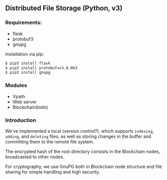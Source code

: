## Distributed File Storage (Python, v3)

### Requirements:
 - flask
 - protobuf3
 - gnupg

Installation via pip:
```bash
$ pip3 install flask
$ pip3 install protobuf==3.0.0b3
$ pip3 install gnupg
```

### Modules
 - Vpath
 - Web server
 - Blockchain(todo)

### Introduction

We've implemented a local (version control?), which supports `indexing`, `adding`, and `deleting` files, as well as storing changes in the buffer and committing them to the remote file system.

The encrypted hash of the root directory consists in the Blockchain nodes, broadcasted to other nodes.

For cryptography, we use GnuPG both in Blockchain node structure and file sharing for simple handling and high security.
